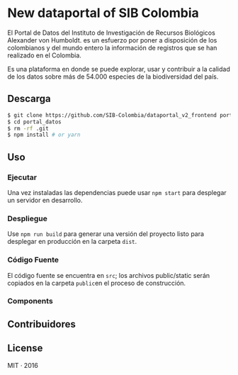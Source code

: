 
# New dataportal of SIB Colombia

El Portal de Datos del Instituto de Investigación de Recursos Biológicos
Alexander von Humboldt.  es un esfuerzo por poner a disposición de los
colombianos y del mundo entero la información de registros que se han realizado
en el Colombia.


Es una plataforma en donde se puede explorar, usar y contribuir a la calidad de
los datos sobre más de 54.000 especies de la biodiversidad del país.



## Descarga

```sh
$ git clone https://github.com/SIB-Colombia/dataportal_v2_frontend portal_datos
$ cd portal_datos
$ rm -rf .git
$ npm install # or yarn
```

## Uso

### Ejecutar

Una vez instaladas las dependencias puede usar `npm start` para desplegar un
servidor en desarrollo.

### Despliegue

Use `npm run build` para generar una versión del proyecto listo para desplegar
en producción en la carpeta `dist`.

### Código Fuente

El código fuente se encuentra en  `src`; los archivos public/static serán
copiados en la carpeta `public`en el proceso de construcción.


### Components


## Contribuidores



## License

MIT · 2016

